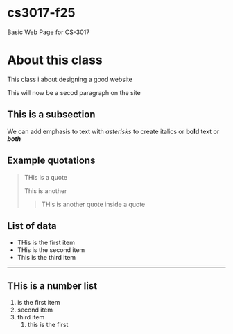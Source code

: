 # cs3017-f25
Basic Web Page for CS-3017

# About this class
This class i about designing a good website

This will now be a secod paragraph on the site

## This is a subsection

We can add emphasis to text with *asterisks* to create italics or **bold** text or ***both***

## Example quotations 

> THis is a quote
>
> This is another
>
>>THis is another quote inside a quote

## List of data 
+ THis is the first item
+ THis is the second item
+ This is the third item
***************************************************************
## THis is a number list 
1. is the first item
2. second item
3. third item
   1. this is the first
